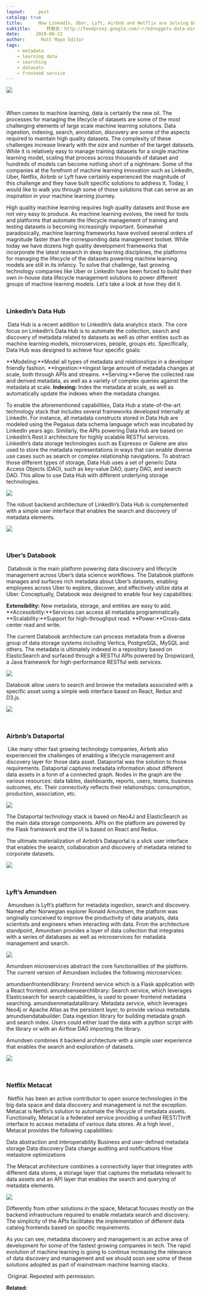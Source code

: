 ```yaml
---
layout:     post
catalog: true
title:      How LinkedIn, Uber, Lyft, Airbnb and Netflix are Solving Data Management and Discovery for Machine Learning Solutions
subtitle:      转载自：http://feedproxy.google.com/~r/kdnuggets-data-mining-analytics/~3/UJtboflXcUE/linkedin-uber-lyft-airbnb-netflix-solving-data-management-discovery-machine-learning-solutions.html
date:      2019-08-22
author:      Matt Mayo Editor
tags:
    - metadata
    - learning data
    - searching
    - datasets
    - frontend service
---
```

![](https://miro.medium.com/max/700/1*TwD1wehgOjThGIspPSFCAQ.png)


 

When comes to machine learning, data is certainly the new oil. The processes for managing the lifecycle of datasets are some of the most challenging elements of large scale machine learning solutions. Data ingestion, indexing, search, annotation, discovery are some of the aspects required to maintain high quality datasets. The complexity of these challenges increase linearly with the size and number of the target datasets. While it is relatively easy to manage training datasets for a single machine learning model, scaling that process across thousands of dataset and hundreds of models can become nothing short of a nightmare. Some of the companies at the forefront of machine learning innovation such as LinkedIn, Uber, Netflix, Airbnb or Lyft have certainly experienced the magnitude of this challenge and they have built specific solutions to address it. Today, I would like to walk you through some of those solutions that can serve as an inspiration in your machine learning journey.

High quality machine learning requires high quality datasets and those are not very easy to produce. As machine learning evolves, the need for tools and platforms that automate the lifecycle management of training and testing datasets is becoming increasingly important. Somewhat paradoxically, machine learning frameworks have evolved several orders of magnitude faster than the corresponding data management toolset. While today we have dozens high quality development frameworks that incorporate the latest research in deep learning disciplines, the platforms for managing the lifecycle of the datasets powering machine learning models are still in its infancy. To solve that challenge, fast growing technology companies like Uber or LinkedIn have been forced to build their own in-house data lifecycle management solutions to power different groups of machine learning models. Let’s take a look at how they did it.

 

### LinkedIn’s Data Hub

 Data Hub is a recent addition to LinkedIn’s data analytics stack. The core focus on LinkedIn’s Data Hub is to automate the collection, search and discovery of metadata related to datasets as well as other entities such as machine learning models, microservices, people, groups etc. Specifically, Data Hub was designed to achieve four specific goals:

**Modeling:**Model all types of metadata and relationships in a developer friendly fashion.
**Ingestion:**Ingest large amount of metadata changes at scale, both through APIs and streams.
**Serving:**Serve the collected raw and derived metadata, as well as a variety of complex queries against the metadata at scale.
**Indexing:** Index the metadata at scale, as well as automatically update the indexes when the metadata changes.

To enable the aforementioned capabilities, Data Hub a state-of-the-art technology stack that includes several frameworks developed internally at LinkedIn. For instance, all metadata constructs stored in Data Hub are modeled using the Pegasus data schema language which was incubated by LinkedIn years ago. Similarly, the APIs powering Data Hub are based on LinkedIn’s Rest.li architecture for highly scalable RESTful services. LinkedIn’s data storage technologies such as Expresso or Galene are also used to store the metadata representations in ways that can enable diverse use cases such as search or complex relationship navigations. To abstract those different types of storage, Data Hub uses a set of generic Data Access Objects (DAO), such as key-value DAO, query DAO, and search DAO. This allow to use Data Hub with different underlying storage technologies.

![](https://miro.medium.com/max/700/1*CWtkC81xVfZXXtEnHybXFw.png)


The robust backend architecture of LinkedIn’s Data Hub is complemented with a simple user interface that enables the search and discovery of metadata elements.

![](https://miro.medium.com/max/1000/1*gHVFpr9RGuMtS7Gksc9kRA.png)


 

### Uber’s Databook

 Databook is the main platform powering data discovery and lifecycle management across Uber’s data science workflows. The Databook platform manages and surfaces rich metadata about Uber’s datasets, enabling employees across Uber to explore, discover, and effectively utilize data at Uber. Conceptually, Databook was designed to enable four key capabilities:

**Extensibility:** New metadata, storage, and entities are easy to add.
**Accessibility:**Services can access all metadata programmatically.
**Scalability:**Support for high-throughput read.
**Power:**Cross-data center read and write.

The current Databook architecture can process metadata from a diverse group of data storage systems including Vertica, PostgreSQL, MySQL and others. The metadata is ultimately indexed in a repository based on ElasticSearch and surfaced through a RESTful APIs powered by Dropwizard, a Java framework for high-performance RESTful web services.

![](https://miro.medium.com/max/700/1*gbuXXTnD9Rw2l1g9OaqLJA.png)


Databook allow users to search and browse the metadata associated with a specific asset using a simple web interface based on React, Redux and D3.js.

![](https://miro.medium.com/max/1000/1*uaKVZqDdgd-eSH1Aqs0N6g.png)


 

### Airbnb’s Dataportal

 Like many other fast growing technology companies, Airbnb also experienced the challenges of enabling a lifecycle management and discovery layer for those data asset. Dataportal was the solution to those requirements. Dataportal captures metadata information about different data assets in a form of a connected graph. Nodes in the graph are the various resources: data tables, dashboards, reports, users, teams, business outcomes, etc. Their connectivity reflects their relationships: consumption, production, association, etc.

![](https://miro.medium.com/max/630/1*P14eZNnbVgBAbAoFWFopsw.png)


The Dataportal technology stack is based on Neo4J and ElasticSearch as the main data storage components. APIs on the platform are powered by the Flask framework and the UI is based on React and Redux.

The ultimate materialization of Airbnb’s Dataportal is a slick user interface that enables the search, collaboration and discovery of metadata related to corporate datasets.

![](https://miro.medium.com/max/1000/1*iICQIzdNtwDoK6N9vkpYsw.png)


 

### Lyft’s Amundsen

 Amundsen is Lyft’s platform for metadata ingestion, search and discovery. Named after Norwegian explorer Ronald Amundsen, the platform was originally conceived to improve the productivity of data analysts, data scientists and engineers when interacting with data. From the architecture standpoint, Amundsen provides a layer of data collection that integrates with a series of databases as well as microservices for metadata management and search.

![](https://miro.medium.com/max/700/1*li7HarARdIUSPYuIY7Am5A.png)


Amundsen microservices abstract the core functionalities of the platform. The current version of Amundsen includes the following microservices:

amundsenfrontendlibrary: Frontend service which is a Flask application with a React frontend.
amundsensearchlibrary: Search service, which leverages Elasticsearch for search capabilities, is used to power frontend metadata searching.
amundsenmetadatalibrary: Metadata service, which leverages Neo4j or Apache Atlas as the persistent layer, to provide various metadata.
amundsendatabuilder: Data ingestion library for building metadata graph and search index. Users could either load the data with a python script with the library or with an Airflow DAG importing the library.

Amundsen combines it backend architecture with a simple user experience that enables the search and exploration of datasets.

![](https://miro.medium.com/max/1000/1*PC-fk0vEv_6Itu4B1sFM7A.png)


 

### Netflix Metacat

 Netflix has been an active contributor to open source technologies in the big data space and data discovery and management is not the exception. Metacat is Netflix’s solution to automate the lifecycle of metadata assets. Functionally, Metacat is a federated service providing a unified REST/Thrift interface to access metadata of various data stores. At a high level , Metacat provides the following capabilities:

Data abstraction and interoperability
Business and user-defined metadata storage
Data discovery
Data change auditing and notifications
Hive metastore optimizations

The Metacat architecture combines a connectivity layer that integrates with different data stores, a storage layer that captures the metadata relevant to data assets and an API layer that enables the search and querying of metadata elements.

![](https://miro.medium.com/max/630/1*ZuuUpNOpl_3ZCXrr_1rO2Q.png)


Differently from other solutions in the space, Metacat focuses mostly on the backend infrastructure required to enable metadata search and discovery. The simplicity of the APIs facilitates the implementation of different data catalog frontends based on specific requirements.

As you can see, metadata discovery and management is an active area of development for some of the fastest growing companies in tech. The rapid evolution of machine learning is going to continue increasing the relevance of data discovery and management and we should soon see some of these solutions adopted as part of mainstream machine learning stacks.

 Original. Reposted with permission.

**Related:**



 
